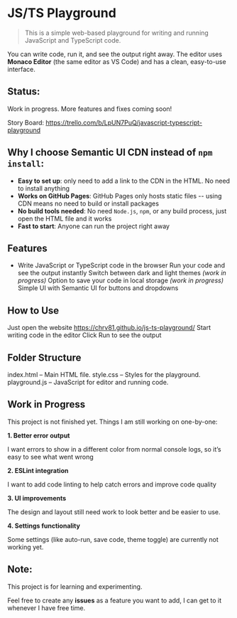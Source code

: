 # JS/TS Playground
> This is a simple web-based playground for writing and running JavaScript and TypeScript code.

You can write code, run it, and see the output right away.
The editor uses **Monaco Editor** (the same editor as VS Code) and has a clean, easy-to-use interface.

## Status:
Work in progress. More features and fixes coming soon!

Story Board:
https://trello.com/b/LpUN7PuQ/javascript-typescript-playground

## Why I choose Semantic UI CDN instead of `npm install`:
* **Easy to set up**: only need to add a link to the CDN in the HTML. No need to install anything
* **Works on GitHub Pages**: GitHub Pages only hosts static files -- using CDN means no need to build or install packages
* **No build tools needed**: No need `Node.js`, `npm`, or any build process, just open the HTML file and it works
* **Fast to start**: Anyone can run the project right away

## Features
* Write JavaScript or TypeScript code in the browser
Run your code and see the output instantly
Switch between dark and light themes _(work in progress)_
Option to save your code in local storage _(work in progress)_
Simple UI with Semantic UI for buttons and dropdowns

## How to Use
Just open the website https://chrv81.github.io/js-ts-playground/
Start writing code in the editor
Click Run to see the output

## Folder Structure
index.html – Main HTML file.
style.css – Styles for the playground.
playground.js – JavaScript for editor and running code.

## Work in Progress
This project is not finished yet. Things I am still working on one-by-one:

**1. Better error output**

I want errors to show in a different color from normal console logs, so it’s easy to see what went wrong

**2. ESLint integration**

I want to add code linting to help catch errors and improve code quality

**3. UI improvements**

The design and layout still need work to look better and be easier to use.

**4. Settings functionality**

Some settings (like auto-run, save code, theme toggle) are currently not working yet.

## Note:
This project is for learning and experimenting. 

Feel free to create any **issues** as a feature you want to add, I can get to it whenever I have free time.
